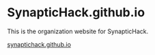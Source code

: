 # SynapticHack.github.io
This is the organization website for SynapticHack.

[synaptichack.github.io](https://synaptichack.github.io/)
